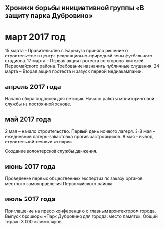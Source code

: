 
## Хроники борьбы инициативной группы «В защиту парка Дубровино»


# март 2017 год
15 марта – Правительство г. Барнаула приняло решение о строительстве в центре рекреационно-природной зоны футбольного стадиона.
17 марта – Первая акция протеста со стороны жителей Первомайского района. Требование назначить публичные слушания.
24 марта – Вторая акция протеста и запуск первой медиакампании. 
## апрель 2017 года
Начало сбора подписей для петиции.
Начало работы мониторинговой службы на постоянной основе.

## май 2017 года
2 мая – начало строительство. Первый день ночного лагеря.
2-8 мая – ежедневный лагерь-забастовка против застройщиков.
8 мая – вывод строительной техники из парка.

Создание волонтерской службы движения.

## июнь 2017 года 
Проведение первых общественных экспертиз по заказу органов местного самоуправления Первомайского района.

## июль 2017 года
Приглашение на пресс-конференцию с главным архитектором города. Выпуск брошюры «Парк Дубровино для города: место памяти». Общий тираж: 3 000 экземпляров. 



